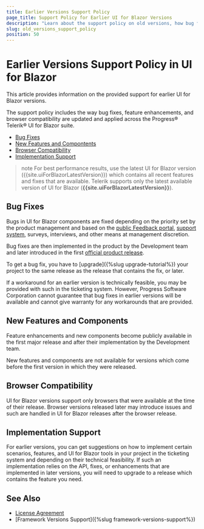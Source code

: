 ```yaml
---
title: Earlier Versions Support Policy
page_title: Support Policy for Earlier UI for Blazor Versions
description: "Learn about the support policy on old versions, how bug fixes and feature requests are implemented, and how you can get them.".
slug: old_versions_support_policy
position: 50
---
```


# Earlier Versions Support Policy in UI for Blazor

This article provides information on the provided support for earlier UI for Blazor versions.

The support policy includes the way bug fixes, feature enhancements, and browser compatibility are updated and applied across the Progress&reg; Telerik&reg; UI for Blazor suite.

* [Bug Fixes](#bug-fixes)
* [New Features and Compontents](#new-features-and-components)
* [Browser Compatibility](#browser-compatibility)
* [Implementation Support](#implementation-support)

>note For best performance results, use the latest UI for Blazor version ({{site.uiForBlazorLatestVersion}}) which contains all recent features and fixes that are available. Telerik supports only the latest available version of UI for Blazor (**{{site.uiForBlazorLatestVersion}}**).

## Bug Fixes

Bugs in UI for Blazor components are fixed depending on the priority set by the product management and based on the [public Feedback portal](https://feedback.telerik.com/blazor), [support system](https://www.telerik.com/account/support-tickets), surveys, interviews, and other means at management discretion.

Bug fixes are then implemented in the product by the Development team and later introduced in the first [official product release](https://www.telerik.com/support/whats-new/blazor-ui/release-history).

To get a bug fix, you have to [upgrade]({%slug upgrade-tutorial%}) your project to the same release as the release that contains the fix, or later.

If a workaround for an earlier version is technically feasible, you may be provided with such in the ticketing system. However, Progress Software Corporation cannot guarantee that bug fixes in earlier versions will be available and cannot give warranty for any workarounds that are provided.

## New Features and Components

Feature enhancements and new components become publicly available in the first major release and after their implementation by the Development team.

New features and components are not available for versions which come before the first version in which they were released.

## Browser Compatibility

UI for Blazor versions support only browsers that were available at the time of their release. Browser versions released later may introduce issues and such are handled in UI for Blazor releases after the browser release.

## Implementation Support

For earlier versions, you can get suggestions on how to implement certain scenarios, features, and UI for Blazor tools in your project in the ticketing system and depending on their technical feasibility. If such an implementation relies on the API, fixes, or enhancements that are implemented in later versions, you will need to upgrade to a release which contains the feature you need.

## See Also

* [License Agreement](https://www.telerik.com/purchase/license-agreement/blazor-ui)
* [Framework Versions Support]({%slug framework-versions-support%})
